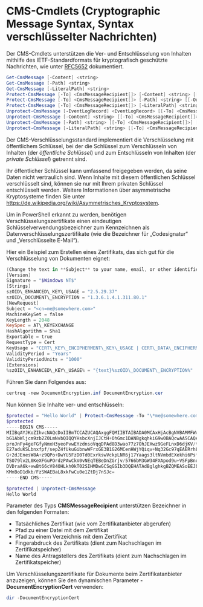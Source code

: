 # CMS-Cmdlets (Cryptographic Message Syntax, Syntax verschlüsselter Nachrichten)

Der CMS-Cmdlets unterstützen die Ver- und Entschlüsselung von Inhalten mithilfe des IETF-Standardformats für kryptografisch geschützte Nachrichten, wie unter [RFC5652](http://tools.ietf.org/html/rfc5652) dokumentiert.

```powershell
Get-CmsMessage [-Content] <string>
Get-CmsMessage [-Path] <string>
Get-CmsMessage [-LiteralPath] <string>
Protect-CmsMessage [-To] <CmsMessageRecipient[]> [-Content] <string> [[-OutFile] <string>]
Protect-CmsMessage [-To] <CmsMessageRecipient[]> [-Path] <string> [[-OutFile] <string>]
Protect-CmsMessage [-To] <CmsMessageRecipient[]> [-LiteralPath] <string> [[-OutFile] <string>]
Unprotect-CmsMessage [-EventLogRecord] <EventLogRecord> [[-To] <CmsMessageRecipient[]>] [-IncludeContext]
Unprotect-CmsMessage [-Content] <string> [[-To] <CmsMessageRecipient[]>] [-IncludeContext]
Unprotect-CmsMessage [-Path] <string> [[-To] <CmsMessageRecipient[]>] [-IncludeContext]
Unprotect-CmsMessage [-LiteralPath] <string> [[-To] <CmsMessageRecipient[]>] [-IncludeContext]
```

Der CMS-Verschlüsselungsstandard implementiert die Verschlüsselung mit öffentlichem Schlüssel, bei der die Schlüssel zum Verschlüsseln von Inhalten (der *öffentliche Schlüssel*) und zum Entschlüsseln von Inhalten (der *private Schlüssel*) getrennt sind.

Ihr öffentlicher Schlüssel kann umfassend freigegeben werden, da seine Daten nicht vertraulich sind. Wenn Inhalte mit diesem öffentlichen Schlüssel verschlüsselt sind, können sie nur mit Ihrem privaten Schlüssel entschlüsselt werden. Weitere Informationen über asymmetrische Kryptosysteme finden Sie unter <https://de.wikipedia.org/wiki/Asymmetrisches_Kryptosystem>.

Um in PowerShell erkannt zu werden, benötigen Verschlüsselungszertifikate einen eindeutigen Schlüsselverwendungsbezeichner zum Kennzeichnen als Datenverschlüsselungszertifikate (wie die Bezeichner für „Codesignatur“ und „Verschlüsselte E-Mail“).

Hier ein Beispiel zum Erstellen eines Zertifikats, das sich gut für die Verschlüsselung von Dokumenten eignet:

```powershell
(Change the text in **Subject** to your name, email, or other identifier), and put in a file (i.e.: DocumentEncryption.inf):
[Version]
Signature = "$Windows NT$"
[Strings]
szOID\_ENHANCED\_KEY\_USAGE = "2.5.29.37"
szOID\_DOCUMENT\_ENCRYPTION = "1.3.6.1.4.1.311.80.1"
[NewRequest]
Subject = "<cn=me@somewhere.com>"
MachineKeySet = false
KeyLength = 2048
KeySpec = AT\_KEYEXCHANGE
HashAlgorithm = Sha1
Exportable = true
RequestType = Cert
KeyUsage = "CERT\_KEY\_ENCIPHERMENT\_KEY\_USAGE | CERT\_DATA\_ENCIPHERMENT\_KEY\_USAGE"
ValidityPeriod = "Years"
ValidityPeriodUnits = "1000"
[Extensions]
%szOID\_ENHANCED\_KEY\_USAGE% = "{text}%szOID\_DOCUMENT\_ENCRYPTION%"
```

Führen Sie dann Folgendes aus:
```powershell
certreq -new DocumentEncryption.inf DocumentEncryption.cer
```

Nun können Sie Inhalte ver- und entschlüsseln:

```powershell
$protected = "Hello World" | Protect-CmsMessage -To "\*me@somewhere.com\*[](mailto:*leeholm@microsoft.com*)"
$protected
-----BEGIN CMS-----
MIIBqAYJKoZIhvcNAQcDoIIBmTCCAZUCAQAxggFQMIIBTAIBADA0MCAxHjAcBgNVBAMMFWxlZWhv
bG1AbWljcm9zb2Z0LmNvbQIQQYHsbcXnjIJCtH+OhGmc1DANBgkqhkiG9w0BAQcwAASCAQAnkFHM
proJnFy4geFGfyNmxH3yeoPvwEYzdnsoVqqDPAd8D3wao77z7OhJEXwz9GeFLnxD6djKV/tF4PxR
E27aduKSLbnxfpf/sepZ4fUkuGibnwWFrxGE3B1G26MCenHWjYQiqv+Nq32Gc97qEAERrhLv6S4R
G+2dJEnesW8A+z9QPo+DwYU5FzD0Td0ExrkswVckpLNR6j17Yaags3ltNVmbdEXekhi6Psf2MLMP
TSO79lv2L0KeXFGuPOrdzPAwCkV0vNEqTEBeDnZGrjv/5766bM3GW34FXApod9u+VSFpBnqVOCBA
DVDraA6k+xwBt66cV84OHLkh0kT02SIHMDwGCSqGSIb3DQEHATAdBglghkgBZQMEASoEEJbJaiRl
KMnBoD1dkb/FzSWAEBaL8xkFwCu0e1ZtDj7nSJc=
-----END CMS-----

$protected | Unprotect-CmsMessage
Hello World
```

Parameter des Typs **CMSMessageRecipient** unterstützen Bezeichner in den folgenden Formaten:
- Tatsächliches Zertifikat (wie vom Zertifikatanbieter abgerufen)
- Pfad zu einer Datei mit dem Zertifikat
- Pfad zu einem Verzeichnis mit dem Zertifikat
- Fingerabdruck des Zertifikats (dient zum Nachschlagen im Zertifikatspeicher)
- Name des Antragstellers des Zertifikats (dient zum Nachschlagen im Zertifikatspeicher)

Um Verschlüsselungszertifikate für Dokumente beim Zertifikatanbieter anzuzeigen, können Sie den dynamischen Parameter **-DocumentEncryptionCert** verwenden:

```powershell
dir -DocumentEncryptionCert
```

<!--HONumber=Oct16_HO1-->



